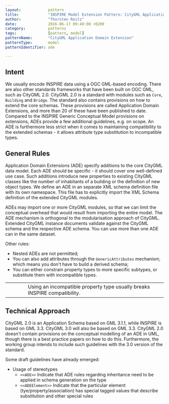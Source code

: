 ```yaml
---
layout:            pattern
title:             "INSPIRE Model Extension Pattern: CityGML Application Domain Extension"
author:            "Thorsten Reitz"
date:              2016-06-17 09:40:00 +0200
category:          patterns
tags:              [pattern, model]
patternName:       "CityGML Application Domain Extension"
patternType:       model
patternIdentifier: ade

---
```


## Intent

We usually encode INSPIRE data using a OGC GML-based encoding. There are also other standards frameworks that have been built on OGC GML, such as CityGML 2.0. CityGML 2.0 is a standard with modules such as `Core`, `Building` and `Bridge`. The standard also contains provisions on how to extend the core schemas. These provisions are called Application Domain Extensions, and more than 20 of these have been published to date. Compared to the INSPIRE Generic Conceptual Model provisions on extensions, ADEs provide a few additional guidelines, e.g. on scope. An ADE is furthermore less strict when it comes to maintaining compatibility to the extended schemas - it allows attribute type substitution to incompatible types.

## General Rules

Application Domain Extensions (ADE) specify additions to the core CityGML data model. Each ADE should be specific - it should cover one well-defined use case. Such additions introduce new properties to existing CityGML classes like the number of inhabitants of a building or the definition of new object types. We define an ADE in an separate XML schema definition file with its own namespace. This file has to explicitly import the XML Schema definition of the extended CityGML modules.

ADEs may import one or more CityGML modules, so that we can limit the conceptual overhead that would result from importing the entire model. The ADE mechanism is orthogonal to the modularisation approach of CityGML. Extended CityGML instance documents validate against the CityGML schema and the respective ADE schema. You can use more than one ADE can in the same dataset. 

Other rules:

* Nested ADEs are not permitted;
* You can also add attributes through the `GenericAttributes` mechanism, which means you don't have to build a derived schema;
* You can either constrain property types to more specific subtypes, or substitute them with incompatible types.

<table class="alert-warning important-info">
    <tr>
        <td style="width:3em"><div class="important-info-icon"><span class="glyphicon glyphicon-exclamation-sign" style="font-size:2em"></span></div></td>
        <td>Using an incompatible property type usually breaks INSPIRE compatibility.</td>
    </tr>
</table>

## Technical Approach

CityGML 2.0 is an Application Schema based on GML 3.1.1, while INSPIRE is based on GML 3.3. CityGML 3.0 will also be based on GML 3.3. CityGML 2.0 doesn't contain provisions on the conceptual modelling of an ADE in UML, though there is a best practice papers on how to do this. Furthermore, the working group intends to include such guidelines with the 3.0 version of the standard.
 
Some draft guidelines have already emerged:
 
* Usage of stereotypes
    * `<<ADE>>` Indicate that ADE rules regarding inheritance need to be applied in schema generation on the type
    * `<<ADEElement>>` Indicate that the particular element (tye/property/association) has special tagged values that describe substitution and other special rules
